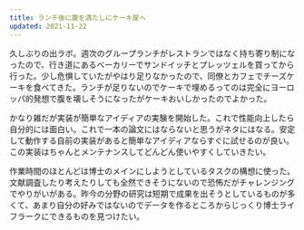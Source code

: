 ```yaml
---
title: ランチ後に腹を満たしにケーキ屋へ
updated: 2021-11-22
---
```


久しぶりの出ラボ。週次のグループランチがレストランではなく持ち寄り制になったので、行き道にあるベーカリーでサンドイッチとプレッツェルを買ってから行った。少し危惧していたがやはり足りなかったので、同僚とカフェでチーズケーキを食べてきた。ランチが足りないのでケーキで埋めるってのは完全にヨーロッパ的発想で腹を壊しそうになったがケーキおいしかったのでよかった。

かなり雑だが実装が簡単なアイディアの実験を開始した。これで性能向上したら自分的には面白い。これで一本の論文にはならないと思うがネタにはなる。安定して動作する自前の実装があると簡単なアイディアならすぐに試せるのが良い。この実装はちゃんとメンテナンスしてどんどん使いやすくしていきたい。

作業時間のほとんどは博士のメインにしようとしているタスクの構想に使った。文献調査したり考えたりしても全然できそうにないので恐怖だがチャレンジングでやりがいがある。昨今の分野の研究は短期で成果を出そうとしているものが多くて、あまり自分の好みではないのでデータを作るところからじっくり博士ライフラークにできるものを見つけたい。

